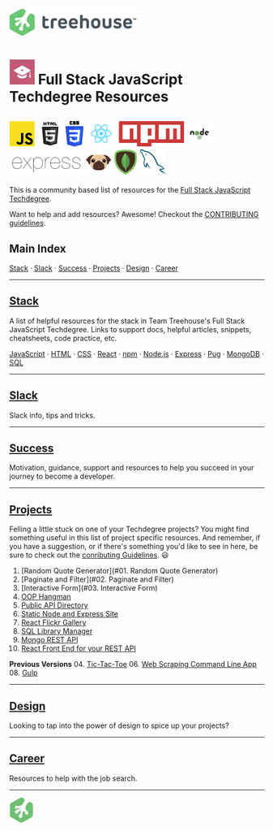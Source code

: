 # ![Treehouse Logo](repo-imgs/treehouse_and_logo.png "Team Treehouse")

# ![Full Stack JavaScript Techdegree](repo-imgs/fsjs.png "FSJS") Full Stack JavaScript Techdegree Resources

## ![JavaScript](repo-imgs/js.png "JavaScript") ![HTML](repo-imgs/html.png "HTML") ![CSS](repo-imgs/css.png "CSS") ![React](repo-imgs/react.png "React") ![npm](repo-imgs/npm.png "npm") ![Node](repo-imgs/node.png "Node") ![Express](repo-imgs/express.png "Express") ![Pug](repo-imgs/pug.png "Pug") ![Mongo](repo-imgs/mongo.png "Mongo") ![SQL](repo-imgs/sql.png "SQL")

This is a community based list of resources for the [Full Stack JavaScript Techdegree](https://www.teamtreehouse.com).

Want to help and add resources? Awesome! Checkout the [CONTRIBUTING guidelines](CONTRIBUTING.md).

## Main Index

[Stack](lists/stack.md) ·
[Slack](lists/slack.md) ·
[Success](lists/success.md) ·
[Projects](lists/projects.md) ·
[Design](lists/design.md) ·
[Career](lists/career.md)


-------

## [Stack](lists/stack.md)

A list of helpful resources for the stack in Team Treehouse's Full Stack JavaScript Techdegree.  Links to support docs, helpful articles, snippets, cheatsheets, code practice, etc.

[JavaScript](lists/stack.md/#javascript) ·
[HTML](lists/stack.md/#html) ·
[CSS](lists/stack.md/#css) ·
[React](lists/stack.md/#react) ·
[npm](lists/stack.md/#npm) ·
[Node.js](lists/stack.md/#node.js) ·
[Express](lists/stack.md/#express) ·
[Pug](lists/stack.md/#pug) ·
[MongoDB](lists/stack.md/#mongodb) ·
[SQL](lists/stack.md/#sql)

-------

## [Slack](lists/slack.md)

Slack info, tips and tricks.

-------

## [Success](lists/success.md)

Motivation, guidance, support and resources to help you succeed in your journey to become a developer.

-------

## [Projects](lists/projects.md)

Felling a little stuck on one of your Techdegree projects?  You might find something useful in this list of project specific resources.  And remember, if you have a suggestion, or if there's something you'd like to see in here, be sure to check out the [conributing Guidelines](CONTRIBUTING.md). :smiley:

01. [Random Quote Generator](#01. Random Quote Generator)
02. [Paginate and Filter](#02. Paginate and Filter)
03. [Interactive Form](#03. Interactive Form)
04. [OOP Hangman](#)
05. [Public API Directory](#)
06. [Static Node and Express Site](#)
07. [React Flickr Gallery](#)
08. [SQL Library Manager](#)
09. [Mongo REST API](#)
10. [React Front End for your REST API](#)

**Previous Versions**
04. [Tic-Tac-Toe](#)
06. [Web Scraping Command Line App](#)
08. [Gulp](#)

-------

## [Design](lists/design.md)

Looking to tap into the power of design to spice up your projects?

-------

## [Career](lists/career.md)

Resources to help with the job search.

-------

![Treehouse Logo](repo-imgs/frogprint.png "Team Treehouse")